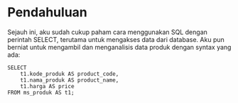 # Pendahuluan

Sejauh ini, aku sudah cukup paham cara menggunakan SQL dengan perintah SELECT, terutama untuk mengakses data dari database. Aku pun berniat untuk mengambil dan menganalisis data produk dengan syntax yang ada:

```
SELECT
    t1.kode_produk AS product_code,
    t1.nama_produk AS product_name,
    t1.harga AS price
FROM ms_produk AS t1;
```
